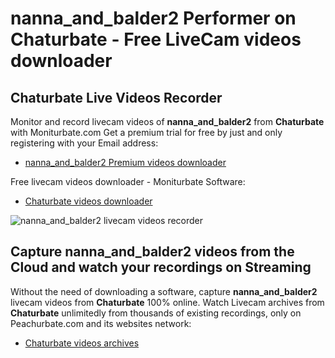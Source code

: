# nanna_and_balder2 Performer on Chaturbate - Free LiveCam videos downloader

## Chaturbate Live Videos Recorder

Monitor and record livecam videos of **nanna_and_balder2** from **Chaturbate** with Moniturbate.com
Get a premium trial for free by just and only registering with your Email address:
* [nanna_and_balder2 Premium videos downloader](https://moniturbate.com/request-demo-licence-key.html)

Free livecam videos downloader - Moniturbate Software:
* [Chaturbate videos downloader](https://moniturbate.com/moniturbate-download-software.html)

![nanna_and_balder2 livecam videos recorder](https://peachurnet.com/templates/moniturbate-software.png)


## Capture nanna_and_balder2 videos from the Cloud and watch your recordings on Streaming

Without the need of downloading a software, capture **nanna_and_balder2** livecam videos from **Chaturbate** 100% online.
Watch Livecam archives from **Chaturbate** unlimitedly from thousands of existing recordings, only on Peachurbate.com and its websites network:
* [Chaturbate videos archives](https://peachurnet.com/)